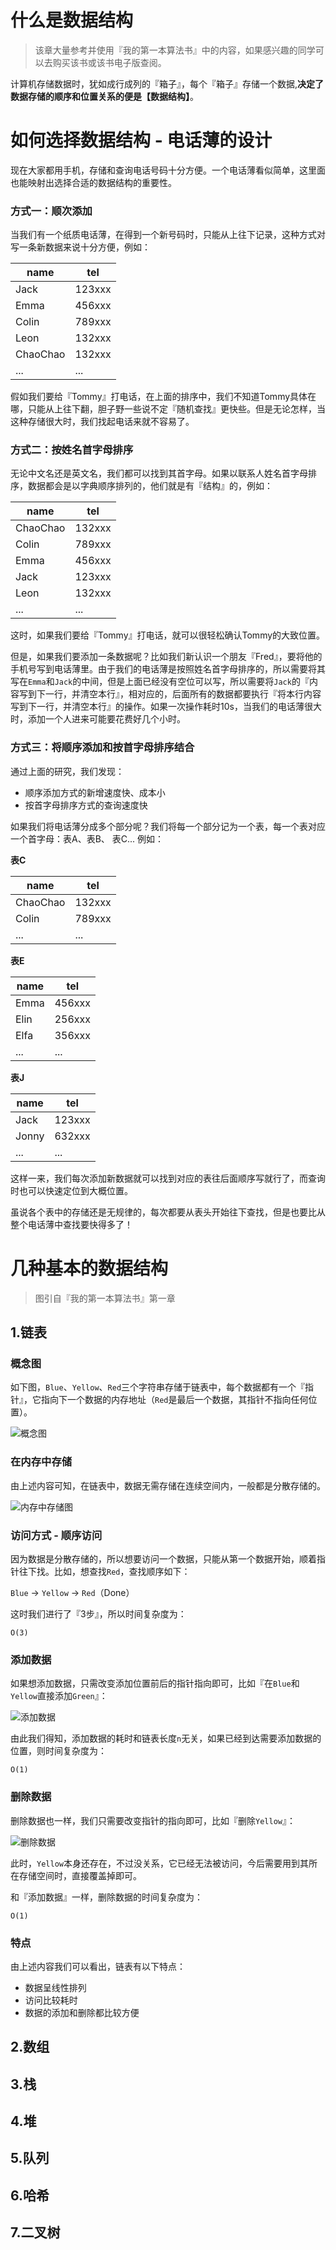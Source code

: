 # 什么是数据结构
> 该章大量参考并使用『我的第一本算法书』中的内容，如果感兴趣的同学可以去购买该书或该书电子版查阅。

计算机存储数据时，犹如成行成列的『箱子』，每个『箱子』存储一个数据,**决定了数据存储的顺序和位置关系的便是【数据结构】**。

# 如何选择数据结构 - 电话薄的设计
现在大家都用手机，存储和查询电话号码十分方便。一个电话薄看似简单，这里面也能映射出选择合适的数据结构的重要性。

### 方式一：顺次添加
当我们有一个纸质电话薄，在得到一个新号码时，只能从上往下记录，这种方式对写一条新数据来说十分方便，例如：

name|tel
---|---|
Jack|123xxx
Emma|456xxx
Colin|789xxx
Leon|132xxx
ChaoChao|132xxx
...|...

假如我们要给『Tommy』打电话，在上面的排序中，我们不知道Tommy具体在哪，只能从上往下翻，胆子野一些说不定『随机查找』更快些。但是无论怎样，当这种存储很大时，我们找起电话来就不容易了。

### 方式二：按姓名首字母排序
无论中文名还是英文名，我们都可以找到其首字母。如果以联系人姓名首字母排序，数据都会是以字典顺序排列的，他们就是有『结构』的，例如：

name|tel
---|---|
ChaoChao|132xxx
Colin|789xxx
Emma|456xxx
Jack|123xxx
Leon|132xxx
...|...

这时，如果我们要给『Tommy』打电话，就可以很轻松确认Tommy的大致位置。

但是，如果我们要添加一条数据呢？比如我们新认识一个朋友『Fred』，要将他的手机号写到电话薄里。由于我们的电话薄是按照姓名首字母排序的，所以需要将其写在`Emma`和`Jack`的中间，但是上面已经没有空位可以写，所以需要将`Jack`的『内容写到下一行，并清空本行』，相对应的，后面所有的数据都要执行『将本行内容写到下一行，并清空本行』的操作。如果一次操作耗时10s，当我们的电话薄很大时，添加一个人进来可能要花费好几个小时。

### 方式三：将顺序添加和按首字母排序结合
通过上面的研究，我们发现：
* 顺序添加方式的新增速度快、成本小
* 按首字母排序方式的查询速度快

如果我们将电话薄分成多个部分呢？我们将每一个部分记为一个表，每一个表对应一个首字母：表A、表B、
表C... 例如：

**表C**

name|tel
---|---|
ChaoChao|132xxx
Colin|789xxx
...|...

**表E**

name|tel
---|---|
Emma|456xxx
Elin|256xxx
Elfa|356xxx
...|...

**表J**

name|tel
---|---|
Jack|123xxx
Jonny|632xxx
...|...

这样一来，我们每次添加新数据就可以找到对应的表往后面顺序写就行了，而查询时也可以快速定位到大概位置。

虽说各个表中的存储还是无规律的，每次都要从表头开始往下查找，但是也要比从整个电话薄中查找要快得多了！

# 几种基本的数据结构
> 图引自『我的第一本算法书』第一章

## 1.链表

### 概念图
如下图，`Blue`、`Yellow`、`Red`三个字符串存储于链表中，每个数据都有一个『指针』，它指向下一个数据的内存地址（`Red`是最后一个数据，其指针不指向任何位置）。

![概念图](./images/lianbiao_gainian.png)

### 在内存中存储
由上述内容可知，在链表中，数据无需存储在连续空间内，一般都是分散存储的。

![内存中存储图](./images/lianbiao_neicun.png)

### 访问方式 - 顺序访问
因为数据是分散存储的，所以想要访问一个数据，只能从第一个数据开始，顺着指针往下找。比如，想查找`Red`，查找顺序如下：

`Blue` -> `Yellow` -> `Red`（Done）

这时我们进行了『3步』，所以时间复杂度为：

    O(3)

### 添加数据
如果想添加数据，只需改变添加位置前后的指针指向即可，比如『在`Blue`和`Yellow`直接添加`Green`』：

![添加数据](./images/lianbiao_tianjia.png)

由此我们得知，添加数据的耗时和链表长度`n`无关，如果已经到达需要添加数据的位置，则时间复杂度为：

    O(1)

### 删除数据
删除数据也一样，我们只需要改变指针的指向即可，比如『删除`Yellow`』：

![删除数据](./images/lianbiao_shanchu.png)

此时，`Yellow`本身还存在，不过没关系，它已经无法被访问，今后需要用到其所在存储空间时，直接覆盖掉即可。

和『添加数据』一样，删除数据的时间复杂度为：

    O(1)

### 特点
由上述内容我们可以看出，链表有以下特点：
* 数据呈线性排列
* 访问比较耗时
* 数据的添加和删除都比较方便

## 2.数组
## 3.栈
## 4.堆
## 5.队列
## 6.哈希
## 7.二叉树
